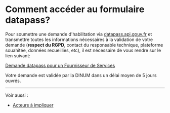 
# Comment accéder au formulaire datapass?

Pour soumettre une demande d'habilitation via [datapass.api.gouv.fr](https://datapass.api.gouv.fr/) et transmettre toutes les informations nécessaires à la validation de votre demande (**respect du RGPD**, contact du responsable technique, plateforme souahitée, données recueillies, etc), il est nécessaire de vous rendre sur le lien suivant: 

[Demande datapass pour un Fournisseur de Services](https://datapass.api.gouv.fr/agent-connect-fs)

Votre demande est validée par la DINUM dans un délai moyen de 5 jours ouvrés.

---

Voir aussi : 
- [Acteurs à impliquer](pilotage_fca/pilotage_fca_demarches_acteurs.md)